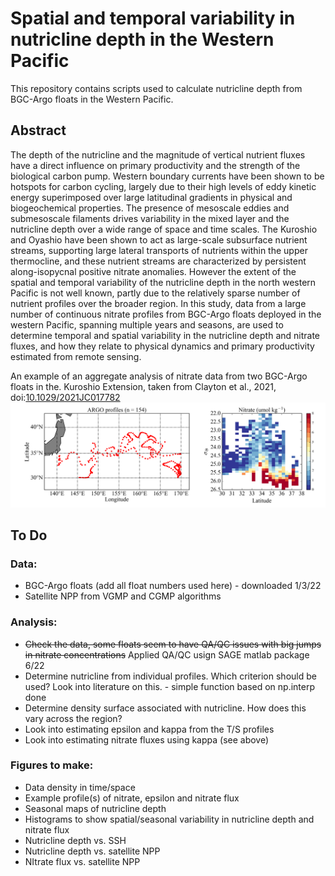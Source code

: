 # Spatial and temporal variability in nutricline depth in the Western Pacific

This repository contains scripts used to calculate nutricline depth from BGC-Argo floats in the Western Pacific.

## Abstract
The depth of the nutricline and the magnitude of vertical nutrient fluxes have a direct influence on primary productivity and the strength of the biological carbon pump. Western boundary currents have been shown to be hotspots for carbon cycling, largely due to their high levels of eddy kinetic energy superimposed over large latitudinal gradients in physical and biogeochemical properties. The presence of mesoscale eddies and submesoscale filaments drives variability in the mixed layer and the nutricline depth over a wide range of space and time scales. The Kuroshio and Oyashio have been shown to act as large-scale subsurface nutrient streams, supporting large lateral transports of nutrients within the upper thermocline, and these nutrient streams are characterized by persistent along-isopycnal positive nitrate anomalies. However the extent of the spatial and temporal variability of the nutricline depth in the north western Pacific is not well known, partly due to the relatively sparse number of nutrient profiles over the broader region. In this study, data from a large number of continuous nitrate profiles from BGC-Argo floats deployed in the western Pacific, spanning multiple years and seasons, are used to determine temporal and spatial variability in the nutricline depth and nitrate fluxes, and how they relate to physical dynamics and primary productivity estimated from remote sensing.

An example of an aggregate analysis of nitrate data from two BGC-Argo floats in the. Kuroshio Extension, taken from Clayton et al., 2021, doi:[10.1029/2021JC017782](https://agupubs.onlinelibrary.wiley.com/doi/10.1029/2021JC017782)
![](kuro_argo_no3_map.png)

## To Do
### Data:
- BGC-Argo floats (add all float numbers used here) - downloaded 1/3/22
- Satellite NPP from VGMP and CGMP algorithms

### Analysis:
- ~~Check the data, some floats seem to have QA/QC issues with big jumps in nitrate concentrations~~ Applied QA/QC usign SAGE matlab package 6/22
- Determine nutricline from individual profiles. Which criterion should be used? Look into literature on this. - simple function based on np.interp done 
- Determine density surface associated with nutricline. How does this vary across the region?
- Look into estimating epsilon and kappa from the T/S profiles
- Look into estimating nitrate fluxes using kappa (see above)

### Figures to make:
- Data density in time/space
- Example profile(s) of nitrate, epsilon and nitrate flux
- Seasonal maps of nutricline depth
- Histograms to show spatial/seasonal variability in nutricline depth and nitrate flux
- Nutricline depth vs. SSH
- Nutricline depth vs. satellite NPP
- NItrate flux vs. satellite NPP
